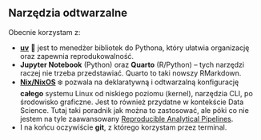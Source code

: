 ## Narzędzia odtwarzalne

Obecnie korzystam z:
- **[uv](https://github.com/astral-sh/uv)** 🚀  jest to menedżer bibliotek do Pythona, który ułatwia organizację oraz zapewnia reprodukowalność.
- **Jupyter Notebook** (Python) oraz **Quarto** (R/Python) – tych narzędzi raczej nie trzeba przedstawiać. Quarto to taki nowszy RMarkdown.
- **[Nix/NixOS](https://nixos.org/)** ❄️ pozwala na deklaratywną i odtwarzalną konfigurację **całego** systemu Linux od niskiego poziomu (kernel), narzędzia CLI, po środowisko graficzne. Jest to również przydatne w kontekście Data Science. Tutaj taki poradnik jak można to zastosować, ale póki co nie jestem na tyle zaawansowany [Reproducible Analytical Pipelines](https://b-rodrigues.github.io/rap4mads_2023/).
- I na końcu oczywiście **git**, z którego korzystam przez terminal.   

